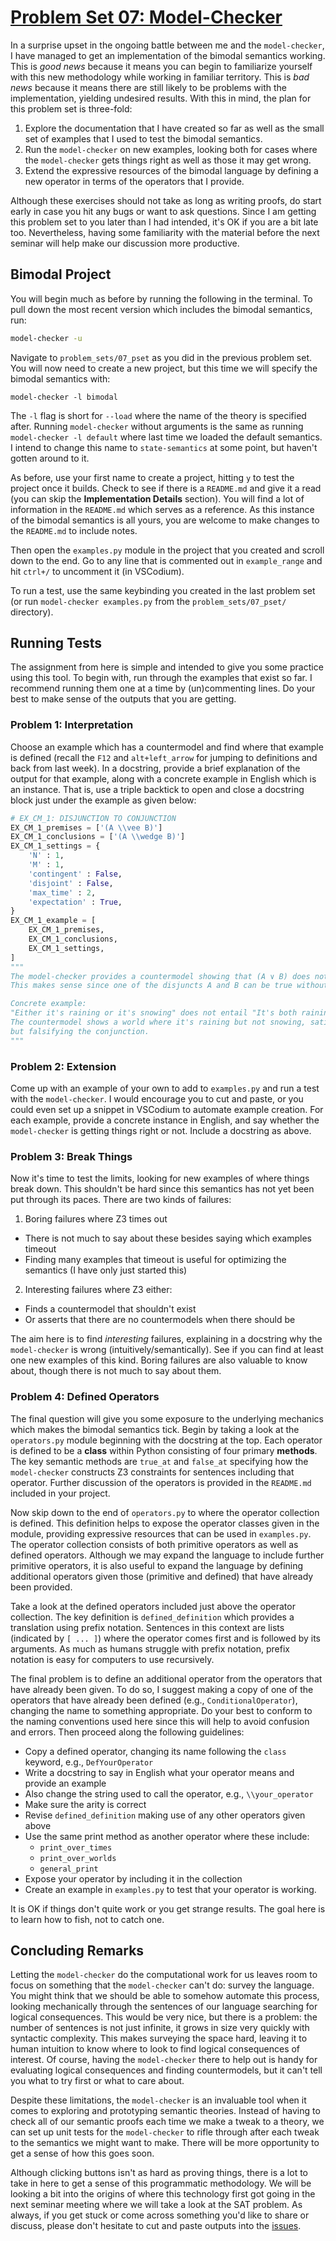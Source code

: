 # [Problem Set 07: Model-Checker](https://github.com/benbrastmckie/ModalHistory?tab=readme-ov-file#problem-sets)

In a surprise upset in the ongoing battle between me and the `model-checker`, I have managed to get an implementation of the bimodal semantics working.
This is _good news_ because it means you can begin to familiarize yourself with this new methodology while working in familiar territory.
This is _bad news_ because it means there are still likely to be problems with the implementation, yielding undesired results.
With this in mind, the plan for this problem set is three-fold:

1. Explore the documentation that I have created so far as well as the small set of examples that I used to test the bimodal semantics.
2. Run the `model-checker` on new examples, looking both for cases where the `model-checker` gets things right as well as those it may get wrong.
3. Extend the expressive resources of the bimodal language by defining a new operator in terms of the operators that I provide.

Although these exercises should not take as long as writing proofs, do start early in case you hit any bugs or want to ask questions.
Since I am getting this problem set to you later than I had intended, it's OK if you are a bit late too.
Nevertheless, having some familiarity with the material before the next seminar will help make our discussion more productive.

## Bimodal Project

You will begin much as before by running the following in the terminal.
To pull down the most recent version which includes the bimodal semantics, run:

```bash
model-checker -u
```

Navigate to `problem_sets/07_pset` as you did in the previous problem set.
You will now need to create a new project, but this time we will specify the bimodal semantics with:

```
model-checker -l bimodal
```

The `-l` flag is short for `--load` where the name of the theory is specified after.
Running `model-checker` without arguments is the same as running `model-checker -l default` where last time we loaded the default semantics.
I intend to change this name to `state-semantics` at some point, but haven't gotten around to it.

As before, use your first name to create a project, hitting `y` to test the project once it builds.
Check to see if there is a `README.md` and give it a read (you can skip the **Implementation Details** section).
You will find a lot of information in the `README.md` which serves as a reference.
As this instance of the bimodal semantics is all yours, you are welcome to make changes to the `README.md` to include notes.

Then open the `examples.py` module in the project that you created and scroll down to the end.
Go to any line that is commented out in `example_range` and hit `ctrl+/` to uncomment it (in VSCodium).

To run a test, use the same keybinding you created in the last problem set (or run `model-checker examples.py` from the `problem_sets/07_pset/` directory).

## Running Tests

The assignment from here is simple and intended to give you some practice using this tool.
To begin with, run through the examples that exist so far. 
I recommend running them one at a time by (un)commenting lines.
Do your best to make sense of the outputs that you are getting.

### Problem 1: Interpretation

Choose an example which has a countermodel and find where that example is defined (recall the `F12` and `alt+left_arrow` for jumping to definitions and back from last week).
In a docstring, provide a brief explanation of the output for that example, along with a concrete example in English which is an instance.
That is, use a triple backtick to open and close a docstring block just under the example as given below:

```python
# EX_CM_1: DISJUNCTION TO CONJUNCTION
EX_CM_1_premises = ['(A \\vee B)']
EX_CM_1_conclusions = ['(A \\wedge B)']
EX_CM_1_settings = {
    'N' : 1,
    'M' : 1,
    'contingent' : False,
    'disjoint' : False,
    'max_time' : 2,
    'expectation' : True,
}
EX_CM_1_example = [
    EX_CM_1_premises,
    EX_CM_1_conclusions,
    EX_CM_1_settings,
]
"""
The model-checker provides a countermodel showing that (A ∨ B) does not entail (A ∧ B).
This makes sense since one of the disjuncts A and B can be true without both A and B being true.

Concrete example:
"Either it's raining or it's snowing" does not entail "It's both raining and snowing".
The countermodel shows a world where it's raining but not snowing, satisfying the disjunction
but falsifying the conjunction.
"""
```

### Problem 2: Extension

Come up with an example of your own to add to `examples.py` and run a test with the `model-checker`.
I would encourage you to cut and paste, or you could even set up a snippet in VSCodium to automate example creation.
For each example, provide a concrete instance in English, and say whether the `model-checker` is getting things right or not.
Include a docstring as above.

### Problem 3: Break Things

Now it's time to test the limits, looking for new examples of where things break down.
This shouldn't be hard since this semantics has not yet been put through its paces.
There are two kinds of failures:

1. Boring failures where Z3 times out
  - There is not much to say about these besides saying which examples timeout
  - Finding many examples that timeout is useful for optimizing the semantics (I have only just started this)

2. Interesting failures where Z3 either:
  - Finds a countermodel that shouldn't exist 
  - Or asserts that there are no countermodels when there should be

The aim here is to find _interesting_ failures, explaining in a docstring why the `model-checker` is wrong (intuitively/semantically).
See if you can find at least one new examples of this kind.
Boring failures are also valuable to know about, though there is not much to say about them.

### Problem 4: Defined Operators

The final question will give you some exposure to the underlying mechanics which makes the bimodal semantics tick.
Begin by taking a look at the `operators.py` module beginning with the docstring at the top.
Each operator is defined to be a **class** within Python consisting of four primary **methods**.
The key semantic methods are `true_at` and `false_at` specifying how the `model-checker` constructs Z3 constraints for sentences including that operator.
Further discussion of the operators is provided in the `README.md` included in your project.

Now skip down to the end of `operators.py` to where the operator collection is defined.
This definition helps to expose the operator classes given in the module, providing expressive resources that can be used in `examples.py`.
The operator collection consists of both primitive operators as well as defined operators.
Although we may expand the language to include further primitive operators, it is also useful to expand the language by defining additional operators given those (primitive and defined) that have already been provided.

Take a look at the defined operators included just above the operator collection.
The key definition is `defined_definition` which provides a translation using prefix notation.
Sentences in this context are lists (indicated by `[ ... ]`) where the operator comes first and is followed by its arguments.
As much as humans struggle with prefix notation, prefix notation is easy for computers to use recursively.

The final problem is to define an additional operator from the operators that have already been given.
To do so, I suggest making a copy of one of the operators that have already been defined (e.g., `ConditionalOperator`), changing the name to something appropriate.
Do your best to conform to the naming conventions used here since this will help to avoid confusion and errors.
Then proceed along the following guidelines:

- Copy a defined operator, changing its name following the `class` keyword, e.g., `DefYourOperator`
- Write a docstring to say in English what your operator means and provide an example
- Also change the string used to call the operator, e.g., `\\your_operator`
- Make sure the arity is correct
- Revise `defined_definition` making use of any other operators given above
- Use the same print method as another operator where these include:
  - `print_over_times`
  - `print_over_worlds`
  - `general_print`
- Expose your operator by including it in the collection 
- Create an example in `examples.py` to test that your operator is working.

It is OK if things don't quite work or you get strange results.
The goal here is to learn how to fish, not to catch one.

## Concluding Remarks

Letting the `model-checker` do the computational work for us leaves room to focus on something that the `model-checker` can't do: survey the language.
You might think that we should be able to somehow automate this process, looking mechanically through the sentences of our language searching for logical consequences.
This would be very nice, but there is a problem: the number of sentences is not just infinite, it grows in size very quickly with syntactic complexity.
This makes surveying the space hard, leaving it to human intuition to know where to look to find logical consequences of interest.
Of course, having the `model-checker` there to help out is handy for evaluating logical consequences and finding countermodels, but it can't tell you what to try first or what to care about.

Despite these limitations, the `model-checker` is an invaluable tool when it comes to exploring and prototyping semantic theories.
Instead of having to check all of our semantic proofs each time we make a tweak to a theory, we can set up unit tests for the `model-checker` to rifle through after each tweak to the semantics we might want to make.
There will be more opportunity to get a sense of how this goes soon.

Although clicking buttons isn't as hard as proving things, there is a lot to take in here to get a sense of this programmatic methodology.
We will be looking a bit into the origins of where this technology first got going in the next seminar meeting where we will take a look at the SAT problem.
As always, if you get stuck or come across something you'd like to share or discuss, please don't hesitate to cut and paste outputs into the [issues](https://github.com/benbrastmckie/ModelChecker/issues).
